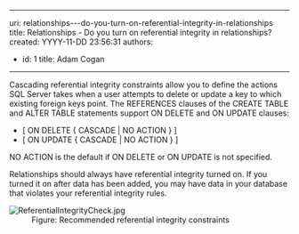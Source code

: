 

---
uri: relationships---do-you-turn-on-referential-integrity-in-relationships
title: Relationships - Do you turn on referential integrity in relationships?
created: YYYY-11-DD 23:56:31
authors:
  - id: 1
    title: Adam Cogan
---




<span class='intro'> <p>​Cascading referential integrity constraints allow you to define the actions SQL Server takes when a user attempts to delete or update a key to which existing foreign keys point. The REFERENCES clauses of the CREATE TABLE and ALTER TABLE statements support ON DELETE and ON UPDATE clauses&#58;<br></p><ul><li>[ ON DELETE &#123; CASCADE | NO ACTION &#125; ]</li><li>[ ON UPDATE &#123; CASCADE | NO ACTION &#125; ]</li></ul><p class="ssw15-rteElement-P">NO ACTION is the default if ON DELETE or ON UPDATE is not specified.​​<br></p> </span>

<p>​Relationships should always have referential integrity turned on. If you turned it on after data has been added, you may have data in your database that violates your referential integrity rules.<br></p><dl class="image"><dt><img src="/PublishingImages/ReferentialIntegrityCheck.jpg" alt="ReferentialIntegrityCheck.jpg" /></dt><dd>Figure&#58; Recommended referential integrity constraints</dd></dl>


